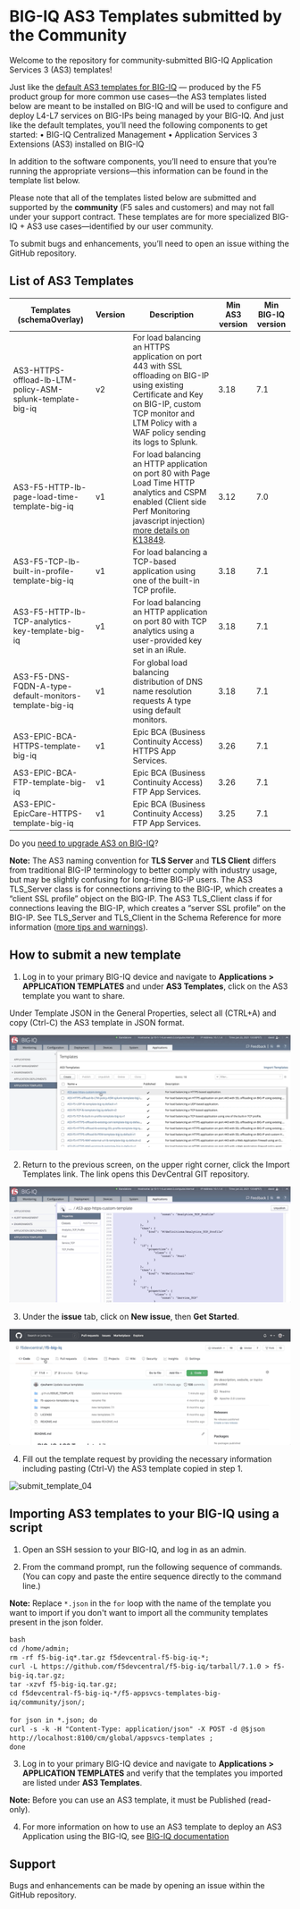 BIG-IQ AS3 Templates submitted by the Community
===============================================

Welcome to the repository for community-submitted BIG-IQ Application Services 3 (AS3) templates! 

Just like the [default AS3 templates for BIG-IQ](https://github.com/f5devcentral/f5-big-iq) — produced by the F5 product group for more common use cases—the AS3 templates listed below are meant to be installed on BIG-IQ and will be used to configure and deploy L4-L7 services on BIG-IPs being managed by your BIG-IQ. And just like the default templates, you’ll need the following components to get started:
•	BIG-IQ Centralized Management
•	Application Services 3 Extensions (AS3) installed on BIG-IQ

In addition to the software components, you’ll need to ensure that you’re running the appropriate versions—this information can be found in the template list below.

Please note that all of the templates listed below are submitted and supported by the **community** (F5 sales and customers) and may not fall under your support contract. These templates are for more specialized BIG-IQ + AS3 use cases—identified by our user community. 

To submit bugs and enhancements, you’ll need to open an issue withing the GitHub repository. 

List of AS3 Templates 
---------------------

Templates (schemaOverlay) | Version | Description | Min AS3 version | Min BIG-IQ version
------------------------- | ------- | ----------- | --------------- | ------------------
| AS3-HTTPS-offload-lb-LTM-policy-ASM-splunk-template-big-iq | v2 | For load balancing an HTTPS application on port 443 with SSL offloading on BIG-IP using existing Certificate and Key on BIG-IP, custom TCP monitor and LTM Policy with a WAF policy sending its logs to Splunk. | 3.18 | 7.1
| AS3-F5-HTTP-lb-page-load-time-template-big-iq | v1 | For load balancing an HTTP application on port 80 with Page Load Time HTTP analytics and CSPM enabled (Client side Perf Monitoring javascript injection) [more details on K13849](https://support.f5.com/csp/article/K13849). | 3.12 | 7.0
| AS3-F5-TCP-lb-built-in-profile-template-big-iq | v1 | For load balancing a TCP-based application using one of the built-in TCP profile. | 3.18 | 7.1
| AS3-F5-HTTP-lb-TCP-analytics-key-template-big-iq | v1 | For load balancing an HTTP application on port 80 with TCP analytics using a user-provided key set in an iRule. | 3.18 | 7.1
| AS3-F5-DNS-FQDN-A-type-default-monitors-template-big-iq | v1 | For global load balancing distribution of DNS name resolution requests A type using default monitors. | 3.18 | 7.1
| AS3-EPIC-BCA-HTTPS-template-big-iq | v1 | Epic BCA (Business Continuity Access) HTTPS App Services. | 3.26 | 7.1
| AS3-EPIC-BCA-FTP-template-big-iq | v1 | Epic BCA (Business Continuity Access) FTP App Services. | 3.26 | 7.1
| AS3-EPIC-EpicCare-HTTPS-template-big-iq | v1 | Epic BCA (Business Continuity Access) FTP App Services. | 3.25 | 7.1

Do you [need to upgrade AS3 on BIG-IQ](https://support.f5.com/csp/article/K54909607)?

**Note:** The AS3 naming convention for **TLS Server** and **TLS Client** differs from traditional BIG-IP terminology to better comply with industry usage, but may be slightly confusing for long-time BIG-IP users. The AS3 TLS_Server class is for connections arriving to the BIG-IP, which creates a “client SSL profile” object on the BIG-IP. The AS3 TLS_Client class if for connections leaving the BIG-IP, which creates a “server SSL profile” on the BIG-IP. See TLS_Server and TLS_Client in the Schema Reference for more information ([more tips and warnings](https://clouddocs.f5.com/products/extensions/f5-appsvcs-extension/latest/userguide/tips-warnings.html)).

How to submit a new template
----------------------------

1. Log in to your primary BIG-IQ device and navigate to **Applications > APPLICATION TEMPLATES** and under **AS3 Templates**, click on the AS3 template you want to share.

Under Template JSON in the General Properties, select all (CTRL+A) and copy (Ctrl-C) the AS3 template in JSON format.

![submit_template_01](../../images/submit_template_01.gif)

2. Return to the previous screen, on the upper right corner, click the Import Templates link. The link opens this DevCentral GIT repository.

![submit_template_02](../../images/submit_template_02.gif)

3. Under the **issue** tab, click on **New issue**, then **Get Started**.

![submit_template_03](../../images/submit_template_03.gif)

4. Fill out the template request by providing the necessary information including pasting (Ctrl-V) the AS3 template copied in step 1.

![submit_template_04](../../images/submit_template_04.gif)


Importing AS3 templates to your BIG-IQ using a script
-----------------------------------------------------

1. Open an SSH session to your BIG-IQ, and log in as an admin.

2. From the command prompt, run the following sequence of commands. (You can copy and paste the entire sequence directly to the command line.)

**Note:** Replace ``*.json`` in the ``for`` loop with the name of the template you want to import if you don't want to import all the community templates present in the json folder.

```
bash
cd /home/admin;
rm -rf f5-big-iq*.tar.gz f5devcentral-f5-big-iq-*;
curl -L https://github.com/f5devcentral/f5-big-iq/tarball/7.1.0 > f5-big-iq.tar.gz;
tar -xzvf f5-big-iq.tar.gz;
cd f5devcentral-f5-big-iq-*/f5-appsvcs-templates-big-iq/community/json/;

for json in *.json; do 
curl -s -k -H "Content-Type: application/json" -X POST -d @$json http://localhost:8100/cm/global/appsvcs-templates ;
done
```
3. Log in to your primary BIG-IQ device and navigate to **Applications > APPLICATION TEMPLATES** and verify that the templates you imported are listed under **AS3 Templates**.

**Note:** Before you can use an AS3 template, it must be Published (read-only).

4. For more information on how to use an AS3 template to deploy an AS3 Application using the BIG-IQ, see [BIG-IQ documentation](https://support.f5.com/csp/knowledge-center/software/BIG-IQ?module=BIG-IQ%20Centralized%20Management)

Support
-------

Bugs and enhancements can be made by opening an issue within the GitHub repository.
